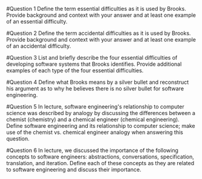#Question 1
Define the term essential difficulties as it is used by Brooks. Provide background and context with your answer and at least one example of an essential difficulty.

#Question 2
Define the term accidental difficulties as it is used by Brooks. Provide background and context with your answer and at least one example of an accidental difficulty.


#Question 3
List and briefly describe the four essential difficulties of developing software systems that Brooks identifies. Provide additional examples of each type of the four essential difficulties.


#Question 4
Define what Brooks means by a silver bullet and reconstruct his argument as to why he believes there is no silver bullet for software engineering.


#Question 5
In lecture, software engineering's relationship to computer science was described by analogy by discussing the differences between a chemist (chemistry) and a chemical engineer (chemical engineering). Define software engineering and its relationship to computer science; make use of the chemist vs. chemical engineer analogy when answering this question.


#Question 6
In lecture, we discussed the importance of the following concepts to software engineers: abstractions, conversations, specification, translation, and iteration. Define each of these concepts as they are related to software engineering and discuss their importance.